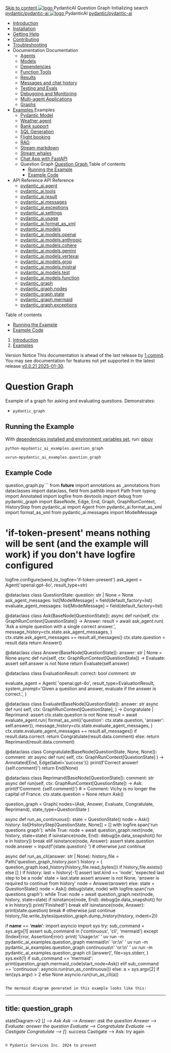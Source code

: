 [ Skip to content ](https://ai.pydantic.dev/examples/question-graph/<#question-graph>)
[ ![logo](https://ai.pydantic.dev/img/logo-white.svg) ](https://ai.pydantic.dev/examples/question-graph/<../..> "PydanticAI")
PydanticAI 
Question Graph 
Initializing search 
[ pydantic/pydantic-ai  ](https://ai.pydantic.dev/examples/question-graph/<https:/github.com/pydantic/pydantic-ai> "Go to repository")
[ ![logo](https://ai.pydantic.dev/img/logo-white.svg) ](https://ai.pydantic.dev/examples/question-graph/<../..> "PydanticAI") PydanticAI 
[ pydantic/pydantic-ai  ](https://ai.pydantic.dev/examples/question-graph/<https:/github.com/pydantic/pydantic-ai> "Go to repository")
  * [ Introduction  ](https://ai.pydantic.dev/examples/question-graph/<../..>)
  * [ Installation  ](https://ai.pydantic.dev/examples/question-graph/install/>)
  * [ Getting Help  ](https://ai.pydantic.dev/examples/question-graph/help/>)
  * [ Contributing  ](https://ai.pydantic.dev/examples/question-graph/contributing/>)
  * [ Troubleshooting  ](https://ai.pydantic.dev/examples/question-graph/troubleshooting/>)
  * Documentation  Documentation 
    * [ Agents  ](https://ai.pydantic.dev/examples/question-graph/agents/>)
    * [ Models  ](https://ai.pydantic.dev/examples/question-graph/models/>)
    * [ Dependencies  ](https://ai.pydantic.dev/examples/question-graph/dependencies/>)
    * [ Function Tools  ](https://ai.pydantic.dev/examples/question-graph/tools/>)
    * [ Results  ](https://ai.pydantic.dev/examples/question-graph/results/>)
    * [ Messages and chat history  ](https://ai.pydantic.dev/examples/question-graph/message-history/>)
    * [ Testing and Evals  ](https://ai.pydantic.dev/examples/question-graph/testing-evals/>)
    * [ Debugging and Monitoring  ](https://ai.pydantic.dev/examples/question-graph/logfire/>)
    * [ Multi-agent Applications  ](https://ai.pydantic.dev/examples/question-graph/multi-agent-applications/>)
    * [ Graphs  ](https://ai.pydantic.dev/examples/question-graph/graph/>)
  * [ Examples  ](https://ai.pydantic.dev/examples/question-graph/<../>)
Examples 
    * [ Pydantic Model  ](https://ai.pydantic.dev/examples/question-graph/<../pydantic-model/>)
    * [ Weather agent  ](https://ai.pydantic.dev/examples/question-graph/<../weather-agent/>)
    * [ Bank support  ](https://ai.pydantic.dev/examples/question-graph/<../bank-support/>)
    * [ SQL Generation  ](https://ai.pydantic.dev/examples/question-graph/<../sql-gen/>)
    * [ Flight booking  ](https://ai.pydantic.dev/examples/question-graph/<../flight-booking/>)
    * [ RAG  ](https://ai.pydantic.dev/examples/question-graph/<../rag/>)
    * [ Stream markdown  ](https://ai.pydantic.dev/examples/question-graph/<../stream-markdown/>)
    * [ Stream whales  ](https://ai.pydantic.dev/examples/question-graph/<../stream-whales/>)
    * [ Chat App with FastAPI  ](https://ai.pydantic.dev/examples/question-graph/<../chat-app/>)
    * Question Graph  [ Question Graph  ](https://ai.pydantic.dev/examples/question-graph/<./>) Table of contents 
      * [ Running the Example  ](https://ai.pydantic.dev/examples/question-graph/<#running-the-example>)
      * [ Example Code  ](https://ai.pydantic.dev/examples/question-graph/<#example-code>)
  * API Reference  API Reference 
    * [ pydantic_ai.agent  ](https://ai.pydantic.dev/examples/question-graph/api/agent/>)
    * [ pydantic_ai.tools  ](https://ai.pydantic.dev/examples/question-graph/api/tools/>)
    * [ pydantic_ai.result  ](https://ai.pydantic.dev/examples/question-graph/api/result/>)
    * [ pydantic_ai.messages  ](https://ai.pydantic.dev/examples/question-graph/api/messages/>)
    * [ pydantic_ai.exceptions  ](https://ai.pydantic.dev/examples/question-graph/api/exceptions/>)
    * [ pydantic_ai.settings  ](https://ai.pydantic.dev/examples/question-graph/api/settings/>)
    * [ pydantic_ai.usage  ](https://ai.pydantic.dev/examples/question-graph/api/usage/>)
    * [ pydantic_ai.format_as_xml  ](https://ai.pydantic.dev/examples/question-graph/api/format_as_xml/>)
    * [ pydantic_ai.models  ](https://ai.pydantic.dev/examples/question-graph/api/models/base/>)
    * [ pydantic_ai.models.openai  ](https://ai.pydantic.dev/examples/question-graph/api/models/openai/>)
    * [ pydantic_ai.models.anthropic  ](https://ai.pydantic.dev/examples/question-graph/api/models/anthropic/>)
    * [ pydantic_ai.models.cohere  ](https://ai.pydantic.dev/examples/question-graph/api/models/cohere/>)
    * [ pydantic_ai.models.gemini  ](https://ai.pydantic.dev/examples/question-graph/api/models/gemini/>)
    * [ pydantic_ai.models.vertexai  ](https://ai.pydantic.dev/examples/question-graph/api/models/vertexai/>)
    * [ pydantic_ai.models.groq  ](https://ai.pydantic.dev/examples/question-graph/api/models/groq/>)
    * [ pydantic_ai.models.mistral  ](https://ai.pydantic.dev/examples/question-graph/api/models/mistral/>)
    * [ pydantic_ai.models.test  ](https://ai.pydantic.dev/examples/question-graph/api/models/test/>)
    * [ pydantic_ai.models.function  ](https://ai.pydantic.dev/examples/question-graph/api/models/function/>)
    * [ pydantic_graph  ](https://ai.pydantic.dev/examples/question-graph/api/pydantic_graph/graph/>)
    * [ pydantic_graph.nodes  ](https://ai.pydantic.dev/examples/question-graph/api/pydantic_graph/nodes/>)
    * [ pydantic_graph.state  ](https://ai.pydantic.dev/examples/question-graph/api/pydantic_graph/state/>)
    * [ pydantic_graph.mermaid  ](https://ai.pydantic.dev/examples/question-graph/api/pydantic_graph/mermaid/>)
    * [ pydantic_graph.exceptions  ](https://ai.pydantic.dev/examples/question-graph/api/pydantic_graph/exceptions/>)


Table of contents 
  * [ Running the Example  ](https://ai.pydantic.dev/examples/question-graph/<#running-the-example>)
  * [ Example Code  ](https://ai.pydantic.dev/examples/question-graph/<#example-code>)


  1. [ Introduction  ](https://ai.pydantic.dev/examples/question-graph/<../..>)
  2. [ Examples  ](https://ai.pydantic.dev/examples/question-graph/<../>)


Version Notice
This documentation is ahead of the last release by [1 commit](https://ai.pydantic.dev/examples/question-graph/<https:/github.com/pydantic/pydantic-ai/compare/v0.0.21...main>). You may see documentation for features not yet supported in the latest release [v0.0.21 2025-01-30](https://ai.pydantic.dev/examples/question-graph/<https:/github.com/pydantic/pydantic-ai/releases/tag/v0.0.21>). 
# Question Graph
Example of a graph for asking and evaluating questions.
Demonstrates:
  * `pydantic_graph`[](https://ai.pydantic.dev/examples/question-graph/graph/>)


## Running the Example
With [dependencies installed and environment variables set](https://ai.pydantic.dev/examples/question-graph/<../#usage>), run:
[pip](https://ai.pydantic.dev/examples/question-graph/<#__tabbed_1_1>)[uv](https://ai.pydantic.dev/examples/question-graph/<#__tabbed_1_2>)
```
python-mpydantic_ai_examples.question_graph

```

```
uvrun-mpydantic_ai_examples.question_graph

```

## Example Code
question_graph.py```
from __future__ import annotations as _annotations
from dataclasses import dataclass, field
from pathlib import Path
from typing import Annotated
import logfire
from devtools import debug
from pydantic_graph import BaseNode, Edge, End, Graph, GraphRunContext, HistoryStep
from pydantic_ai import Agent
from pydantic_ai.format_as_xml import format_as_xml
from pydantic_ai.messages import ModelMessage
# 'if-token-present' means nothing will be sent (and the example will work) if you don't have logfire configured
logfire.configure(send_to_logfire='if-token-present')
ask_agent = Agent('openai:gpt-4o', result_type=str)

@dataclass
class QuestionState:
  question: str | None = None
  ask_agent_messages: list[ModelMessage] = field(default_factory=list)
  evaluate_agent_messages: list[ModelMessage] = field(default_factory=list)

@dataclass
class Ask(BaseNode[QuestionState]):
  async def run(self, ctx: GraphRunContext[QuestionState]) -> Answer:
    result = await ask_agent.run(
      'Ask a simple question with a single correct answer.',
      message_history=ctx.state.ask_agent_messages,
    )
    ctx.state.ask_agent_messages += result.all_messages()
    ctx.state.question = result.data
    return Answer()

@dataclass
class Answer(BaseNode[QuestionState]):
  answer: str | None = None
  async def run(self, ctx: GraphRunContext[QuestionState]) -> Evaluate:
    assert self.answer is not None
    return Evaluate(self.answer)

@dataclass
class EvaluationResult:
  correct: bool
  comment: str

evaluate_agent = Agent(
  'openai:gpt-4o',
  result_type=EvaluationResult,
  system_prompt='Given a question and answer, evaluate if the answer is correct.',
)

@dataclass
class Evaluate(BaseNode[QuestionState]):
  answer: str
  async def run(
    self,
    ctx: GraphRunContext[QuestionState],
  ) -> Congratulate | Reprimand:
    assert ctx.state.question is not None
    result = await evaluate_agent.run(
      format_as_xml({'question': ctx.state.question, 'answer': self.answer}),
      message_history=ctx.state.evaluate_agent_messages,
    )
    ctx.state.evaluate_agent_messages += result.all_messages()
    if result.data.correct:
      return Congratulate(result.data.comment)
    else:
      return Reprimand(result.data.comment)

@dataclass
class Congratulate(BaseNode[QuestionState, None, None]):
  comment: str
  async def run(
    self, ctx: GraphRunContext[QuestionState]
  ) -> Annotated[End, Edge(label='success')]:
    print(f'Correct answer! {self.comment}')
    return End(None)

@dataclass
class Reprimand(BaseNode[QuestionState]):
  comment: str
  async def run(self, ctx: GraphRunContext[QuestionState]) -> Ask:
    print(f'Comment: {self.comment}')
    # > Comment: Vichy is no longer the capital of France.
    ctx.state.question = None
    return Ask()

question_graph = Graph(
  nodes=(Ask, Answer, Evaluate, Congratulate, Reprimand), state_type=QuestionState
)

async def run_as_continuous():
  state = QuestionState()
  node = Ask()
  history: list[HistoryStep[QuestionState, None]] = []
  with logfire.span('run questions graph'):
    while True:
      node = await question_graph.next(node, history, state=state)
      if isinstance(node, End):
        debug([e.data_snapshot() for e in history])
        break
      elif isinstance(node, Answer):
        assert state.question
        node.answer = input(f'{state.question} ')
      # otherwise just continue

async def run_as_cli(answer: str | None):
  history_file = Path('question_graph_history.json')
  history = (
    question_graph.load_history(history_file.read_bytes())
    if history_file.exists()
    else []
  )
  if history:
    last = history[-1]
    assert last.kind == 'node', 'expected last step to be a node'
    state = last.state
    assert answer is not None, 'answer is required to continue from history'
    node = Answer(answer)
  else:
    state = QuestionState()
    node = Ask()
  debug(state, node)
  with logfire.span('run questions graph'):
    while True:
      node = await question_graph.next(node, history, state=state)
      if isinstance(node, End):
        debug([e.data_snapshot() for e in history])
        print('Finished!')
        break
      elif isinstance(node, Answer):
        print(state.question)
        break
      # otherwise just continue
  history_file.write_bytes(question_graph.dump_history(history, indent=2))

if __name__ == '__main__':
  import asyncio
  import sys
  try:
    sub_command = sys.argv[1]
    assert sub_command in ('continuous', 'cli', 'mermaid')
  except (IndexError, AssertionError):
    print(
      'Usage:\n'
      ' uv run -m pydantic_ai_examples.question_graph mermaid\n'
      'or:\n'
      ' uv run -m pydantic_ai_examples.question_graph continuous\n'
      'or:\n'
      ' uv run -m pydantic_ai_examples.question_graph cli [answer]',
      file=sys.stderr,
    )
    sys.exit(1)
  if sub_command == 'mermaid':
    print(question_graph.mermaid_code(start_node=Ask))
  elif sub_command == 'continuous':
    asyncio.run(run_as_continuous())
  else:
    a = sys.argv[2] if len(sys.argv) > 2 else None
    asyncio.run(run_as_cli(a))

```

The mermaid diagram generated in this example looks like this:
```
---
title: question_graph
---
stateDiagram-v2
 [*] --> Ask
 Ask --> Answer: ask the question
 Answer --> Evaluate: answer the question
 Evaluate --> Congratulate
 Evaluate --> Castigate
 Congratulate --> [*]: success
 Castigate --> Ask: try again
```

© Pydantic Services Inc. 2024 to present 
